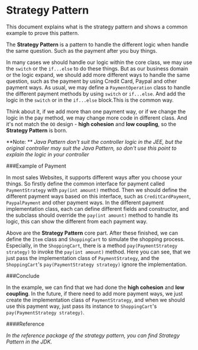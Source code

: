 Strategy Pattern
===================

This document explains what is the strategy pattern and shows a common example to prove this pattern.

The **Strategy Pattern** is a pattern to handle the different logic when handle the same question. Such as the payment after you buy things.

In many cases we should handle our logic within the core class, we may use the `switch` or the `if...else` to do these things. But as our business domain or the logic expand, we should add more different ways to handle the same question, such as the payment by using Credit Card, Paypal and other payment ways. As usual, we may define a `PaymentOperation` class to handle the different payment methods by using `switch` or `if...else`. And add the logic in the `switch` or in the `if...else` block.This is the common way.

Think about it, if we add more than one payment way, or if we change the logic in the pay method, we may change more code in different class. And it's not match the `OO` design - **high cohesion** and **low coupling**, so the **Strategy Pattern** is born.

**Note: ** *Java Pattern don't suit the controller logic in the JEE, but the original controller may suit the Java Pattern, so don't use this point to explain the logic in your controller*

###Example of Payment

In most sales Websites, it supports different ways after you choose your things. So firstly define the common interface for payment called `PaymentStrategy` with `pay(int amount)` method. Then we should define the different payment ways based on this interface, such as `CreditCardPayment`, `PaypalPayment` and other payment ways. In the different payment implementation class, each can define different fields and constructor, and the subclass should override the `pay(int amount)` method to handle its logic, this can show the different from each payment way.

Above are the **Strategy Pattern** core part. After these finished, we can define the `Item` class and `ShoppingCart` to simulate the shopping process. Especially, in the `ShoppingCart`, there is a method `pay(PaymentStrategy strategy)` to invoke the `pay(int amount)` method. Here you can see, that we just pass the implementation class of `PaymentStrategy`, and the `ShoppingCart`'s `pay(PaymentStrategy strategy)` ignore the implementation.

###Conclude

In the example, we can find that we had done the **high cohesion** and **low coupling**. In the future, if there need to add more payment ways, we just create the implementation class of `PaymentStrategy`, and when we should use this payment way, just pass its instance to `ShoppingCart`'s `pay(PaymentStrategy strategy)`.

####Reference

*In the reference package of the strategy pattern, you can find Strategy Pattern in the JDK.*